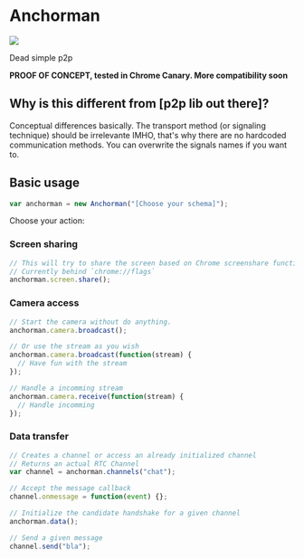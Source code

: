 # Anchorman

![](http://www.anchorman-quotes.info/wp-content/uploads/2010/10/Contact-us-anchorman-quotes.jpg)

Dead simple p2p

**PROOF OF CONCEPT, tested in Chrome Canary. More compatibility soon**

## Why is this different from [p2p lib out there]?

Conceptual differences basically.
The transport method (or signaling technique) should be irrelevante IMHO, that's
why there are no hardcoded communication methods. You can overwrite the signals
names if you want to.

## Basic usage

```javascript
var anchorman = new Anchorman("[Choose your schema]");
```

Choose your action:

### Screen sharing

```javascript
// This will try to share the screen based on Chrome screenshare functionality.
// Currently behind `chrome://flags`
anchorman.screen.share();
```

### Camera access

```javascript
// Start the camera without do anything.
anchorman.camera.broadcast();

// Or use the stream as you wish
anchorman.camera.broadcast(function(stream) {
  // Have fun with the stream
});

// Handle a incomming stream
anchorman.camera.receive(function(stream) {
  // Handle incomming
});
```

### Data transfer

```javascript
// Creates a channel or access an already initialized channel
// Returns an actual RTC Channel
var channel = anchorman.channels("chat");

// Accept the message callback
channel.onmessage = function(event) {};

// Initialize the candidate handshake for a given channel
anchorman.data();

// Send a given message
channel.send("bla");
```
